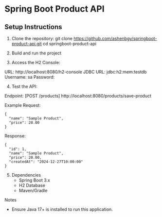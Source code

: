 # Spring Boot Product API

## Setup Instructions

1. Clone the repository:
   git clone https://github.com/ashenbgy/springboot-product-api.git
   cd springboot-product-api

2. Build and run the project

3. Access the H2 Console:

  URL: http://localhost:8080/h2-console
  JDBC URL: jdbc:h2:mem:testdb
  Username: sa
  Password:

4. Test the API:

Endpoint: [POST /products]
http://localhost:8080/products/save-product

  Example Request:
  
    {
      "name": "Sample Product",
      "price": 20.00
    }
    
  Response:
    
    {
      "id": 1,
      "name": "Sample Product",
      "price": 20.00,
      "createdAt": "2024-12-27T10:00:00"
    }
  
5. Dependencies
   * Spring Boot 3.x
   * H2 Database
   * Maven/Gradle

Notes
  * Ensure Java 17+ is installed to run this application.
